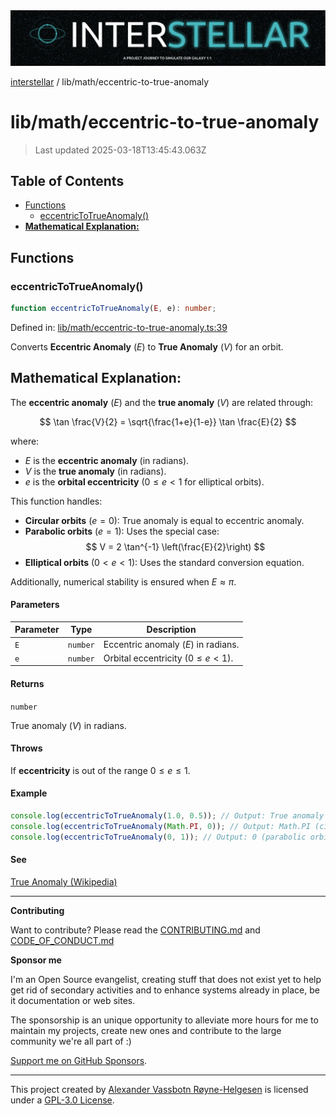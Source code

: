 <div>
  <img alt="SPECCER logo" src="https://raw.githubusercontent.com/phun-ky/interstellar/main/public/interstellar-header.png" style="max-height:120px;" />
</div>

[interstellar](../../README.md) / lib/math/eccentric-to-true-anomaly

# lib/math/eccentric-to-true-anomaly

> Last updated 2025-03-18T13:45:43.063Z

## Table of Contents

- [Functions](#functions)
  - [eccentricToTrueAnomaly()](#eccentrictotrueanomaly)
- [**Mathematical Explanation:**](#mathematical-explanation)

## Functions

### eccentricToTrueAnomaly()

```ts
function eccentricToTrueAnomaly(E, e): number;
```

Defined in:
[lib/math/eccentric-to-true-anomaly.ts:39](https://github.com/phun-ky/interstellar/blob/main/src/lib/math/eccentric-to-true-anomaly.ts#L39)

Converts **Eccentric Anomaly** ($E$) to **True Anomaly** ($V$) for an orbit.

## **Mathematical Explanation:**

The **eccentric anomaly** ($E$) and the **true anomaly** ($V$) are related
through:

$$
\tan \frac{V}{2} = \sqrt{\frac{1+e}{1-e}} \tan \frac{E}{2}
$$

where:

- $E$ is the **eccentric anomaly** (in radians).
- $V$ is the **true anomaly** (in radians).
- $e$ is the **orbital eccentricity** ($0 \leq e < 1$ for elliptical orbits).

This function handles:

- **Circular orbits** ($e = 0$): True anomaly is equal to eccentric anomaly.
- **Parabolic orbits** ($e = 1$): Uses the special case:
  $$
  V = 2 \tan^{-1} \left(\frac{E}{2}\right)
  $$
- **Elliptical orbits** ($0 < e < 1$): Uses the standard conversion equation.

Additionally, numerical stability is ensured when $E \approx \pi$.

#### Parameters

| Parameter | Type     | Description                            |
| --------- | -------- | -------------------------------------- |
| `E`       | `number` | Eccentric anomaly ($E$) in radians.    |
| `e`       | `number` | Orbital eccentricity ($0 \leq e < 1$). |

#### Returns

`number`

True anomaly ($V$) in radians.

#### Throws

If **eccentricity** is out of the range $0 \leq e \leq 1$.

#### Example

```ts
console.log(eccentricToTrueAnomaly(1.0, 0.5)); // Output: True anomaly in radians
console.log(eccentricToTrueAnomaly(Math.PI, 0)); // Output: Math.PI (circular orbit)
console.log(eccentricToTrueAnomaly(0, 1)); // Output: 0 (parabolic orbit)
```

#### See

[True Anomaly (Wikipedia)](https://en.wikipedia.org/wiki/True_anomaly)

---

**Contributing**

Want to contribute? Please read the
[CONTRIBUTING.md](https://github.com/phun-ky/interstellar/blob/main/CONTRIBUTING.md)
and
[CODE_OF_CONDUCT.md](https://github.com/phun-ky/interstellar/blob/main/CODE_OF_CONDUCT.md)

**Sponsor me**

I'm an Open Source evangelist, creating stuff that does not exist yet to help
get rid of secondary activities and to enhance systems already in place, be it
documentation or web sites.

The sponsorship is an unique opportunity to alleviate more hours for me to
maintain my projects, create new ones and contribute to the large community
we're all part of :)

[Support me on GitHub Sponsors](https://github.com/sponsors/phun-ky).

---

This project created by [Alexander Vassbotn Røyne-Helgesen](http://phun-ky.net)
is licensed under a
[GPL-3.0 License](https://choosealicense.com/licenses/gpl-3.0/).
